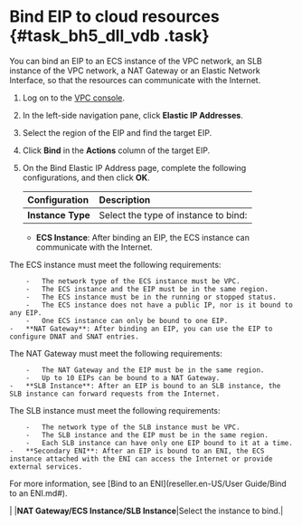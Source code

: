 # Bind EIP to cloud resources {#task_bh5_dll_vdb .task}

You can bind an EIP to an ECS instance of the VPC network, an SLB instance of the VPC network, a NAT Gateway or an Elastic Network Interface, so that the resources can communicate with the Internet.

1.  Log on to the [VPC console](https://partners-intl.console.aliyun.com/#/vpc). 
2.  In the left-side navigation pane, click **Elastic IP Addresses**. 
3.  Select the region of the EIP and find the target EIP. 
4.  Click **Bind** in the **Actions** column of the target EIP. 
5.  On the Bind Elastic IP Address page, complete the following configurations, and then click **OK**. 

    |Configuration|Description|
    |:------------|:----------|
    |**Instance Type**| Select the type of instance to bind:

     -   **ECS Instance**: After binding an EIP, the ECS instance can communicate with the Internet.

The ECS instance must meet the following requirements:

        -   The network type of the ECS instance must be VPC.
        -   The ECS instance and the EIP must be in the same region.
        -   The ECS instance must be in the running or stopped status.
        -   The ECS instance does not have a public IP, nor is it bound to any EIP.
        -   One ECS instance can only be bound to one EIP.
    -   **NAT Gateway**: After binding an EIP, you can use the EIP to configure DNAT and SNAT entries.

The NAT Gateway must meet the following requirements:

        -   The NAT Gateway and the EIP must be in the same region.
        -   Up to 10 EIPs can be bound to a NAT Gateway.
    -   **SLB Instance**: After an EIP is bound to an SLB instance, the SLB instance can forward requests from the Internet.

The SLB instance must meet the following requirements:

        -   The network type of the SLB instance must be VPC.
        -   The SLB instance and the EIP must be in the same region.
        -   Each SLB instance can have only one EIP bound to it at a time.
    -   **Secondary ENI**: After an EIP is bound to an ENI, the ECS instance attached with the ENI can access the Internet or provide external services.

For more information, see [Bind to an ENI](reseller.en-US/User Guide/Bind to an ENI.md#).

 |
    |**NAT Gateway/ECS Instance/SLB Instance**|Select the instance to bind.|


